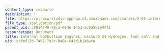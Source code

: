 ```yaml
---
content_type: resource
description: ''
file: https://ol-ocw-studio-app-qa.s3.amazonaws.com/courses/2-61-internal-combustion-engines-spring-2017/cafaf13b74b77a6cba6a641d1b1abaca_MIT2_61S17_lec21.pdf
file_type: application/pdf
parent_uid: c8814f49-78ca-00de-1453-ad9a5e2e44f2
resourcetype: Document
title: Internal Combustion Engines, Lecture 21 Hydrogen, fuel cell and battery
uid: cafaf13b-74b7-7a6c-ba6a-641d1b1abaca
---
```

